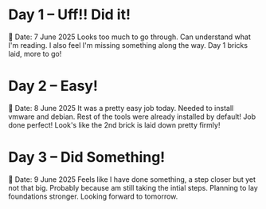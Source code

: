 # Day 1 – Uff!! Did it!
📅 Date: 7 June 2025
 Looks too much to go through. Can understand what I'm reading. I also feel I'm missing something along the way. Day 1 bricks laid, more to go!

 # Day 2 – Easy!
📅 Date: 8 June 2025
It was a pretty easy job today. Needed to install vmware and debian. Rest of the tools were already installed by default! Job done perfect! Look's like the 2nd brick is laid down pretty firmly!

 # Day 3 – Did Something!
📅 Date: 9 June 2025
Feels like I have done something, a step closer but yet not that big. Probably because am still taking the intial steps. Planning to lay foundations stronger. Looking forward to tomorrow. 